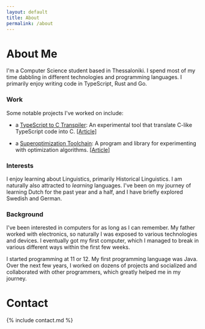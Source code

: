 ```yaml
---
layout: default
title: About
permalink: /about
---
```


# About Me

I'm a Computer Science student based in Thessaloniki. I spend most of my time
dabbling in different technologies and programming languages. I primarily enjoy
writing code in TypeScript, Rust and Go.

### Work

Some notable projects I've worked on include:

- a [TypeScript to C Transpiler](https://github.com/podikoglou/type-c): An
  experimental tool that translate C-like TypeScript code into C.
  [[Article]](http://podikoglou.eu/compiler/transpiler/c/typescript/2024/08/13/transpiling-typescript-to-c.html)

- a [Superoptimization Toolchain](https://github.com/podikoglou/superr): A
  program and library for experimenting with optimization algorithms.
  [[Article]](http://podikoglou.eu/rust/superr/vm/2024/07/13/writing-a-superoptimization-toolchain.html)

### Interests

I enjoy learning about Linguistics, primarily Historical Linguistics. I am
naturally also attracted to _learning_ languages. I've been on my journey of
learning Dutch for the past year and a half, and I have briefly explored
Swedish and German.

### Background

I've been interested in computers for as long as I can remember. My father
worked with electronics, so naturally I was exposed to various technologies and
devices. I eventually got my first computer, which I managed to break in
various different ways within the first few weeks.

I started programming at 11 or 12. My first programming language was Java. Over
the next few years, I worked on dozens of projects and socialized and
collaborated with other programmers, which greatly helped me in my journey.

# Contact
{% include contact.md %}
